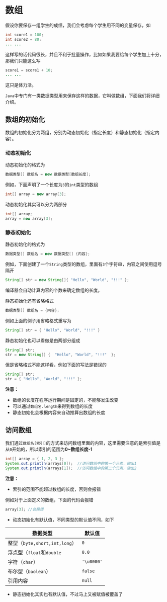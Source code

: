 # 数组

假设你要保存一组学生的成绩，我们会考虑每个学生用不同的变量保存，如

```java
int score1 = 100;
int score2 = 80;
... ...
```

这样写的话代码很长，并且不利于批量操作，比如如果我要给每个学生加上十分，那我们只能这么写

```java
score1 = score1 + 10;
... ...
```

这只是体力活。



`Java`中专门有一类数据类型用来保存这样的数据，它叫做数组，下面我们将详细介绍。

## 数组的初始化

数组的初始化分为两组，分别为动态初始化（指定长度）和静态初始化（指定内容）。

### 动态初始化

动态初始化的格式为

```java
数据类型[] 数组名 = new 数据类型[数组长度];
```

例如，下面声明了一个长度为`3`的`int`类型的数组

```java
int[] array = new array[3];
```

动态初始化其实可以分为两部分

```java
int[] array;
array = new array[3];
```

### 静态初始化

静态初始化的格式为

```java
数据类型[] 数组名 = new 数据类型[] {内容};
```

例如，下面创建了一个`String`类型的数组，里面有`3`个字符串，内容之间使用逗号隔开

```java
String[] str = new String[]{ "Hello", "World", "!!!" };
```

编译器会自动计算内容的个数来确定数组的长度。



静态初始化还有省略格式

```java
数据类型[] 数组名 = {内容};
```

例如上面的例子用省略格式重写为

```java
String[] str = { "Hello", "World", "!!!" }
```



静态初始化也可以看做是由两部分组成

```java
String[] str;
str = new String[] {  "Hello", "World", "!!!"  };
```

但是省略格式不能这样看，例如下面的写法是错误的

```java
String[] str;
str = { "Hello", "World", "!!!" };
```



**注意：**

- 数组的长度在程序运行期间是固定的，不能够发生改变
- 可以通过`数组名.length`来得到数组的长度
- 静态初始化会根据内容来自动推算出数组的长度

## 访问数组

我们通过`数组名[索引]`的方式来访问数组里面的内容，这里需要注意的是索引值是从`0`开始的，所以索引的范围为**0~数组长度-1**

```java
int[] array = { 1, 2, 3 };
System.out.println(arrays[0]);  //访问数组中的第一个元素，输出1
System.out.println(arrays[1]);  //访问数组中的第二个元素，输出2
```

**注意：**

- 索引的范围不能超过数组的长度，否则会报错

例如对于上面定义的数组，下面的代码会报错

```java
array[3]; //会报错 
```

- 动态初始化有默认值，不同类型的默认值不同，如下

| 数据类型                      | 默认值     |
| ----------------------------- | ---------- |
| 整型（`byte,short,int,long`） | `0`        |
| 浮点型（`float`和`double`     | `0.0`      |
| 字符（`char`）                | `'\u0000'` |
| 布尔型（`boolean`）           | `false`    |
| 引用内容                      | `null`     |

- 静态初始化其实也有默认值，不过马上又被赋值被覆盖了